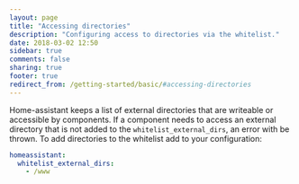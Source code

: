 ```yaml
---
layout: page
title: "Accessing directories"
description: "Configuring access to directories via the whitelist."
date: 2018-03-02 12:50
sidebar: true
comments: false
sharing: true
footer: true
redirect_from: /getting-started/basic/#accessing-directories
---
```


Home-assistant keeps a list of external directories that are writeable or accessible by components. If a component needs to access an external directory that is not added to the `whitelist_external_dirs`, an error with be thrown. To add directories to the whitelist add to your configuration:

```yaml
homeassistant:
  whitelist_external_dirs:
    - /www
```
